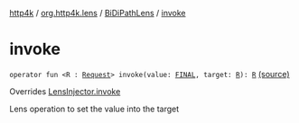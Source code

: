 [http4k](../../index.md) / [org.http4k.lens](../index.md) / [BiDiPathLens](index.md) / [invoke](./invoke.md)

# invoke

`operator fun <R : `[`Request`](../../org.http4k.core/-request/index.md)`> invoke(value: `[`FINAL`](index.md#FINAL)`, target: `[`R`](invoke.md#R)`): `[`R`](invoke.md#R) [(source)](https://github.com/http4k/http4k/blob/master/http4k-core/src/main/kotlin/org/http4k/lens/path.kt#L37)

Overrides [LensInjector.invoke](../-lens-injector/invoke.md)

Lens operation to set the value into the target

